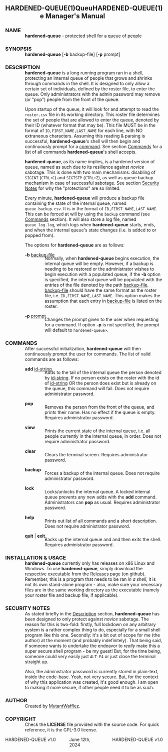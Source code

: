<h2>
    <div style="float: left">HARDENED-QUEUE(1)</div>
    <div style="float: right">HARDENED-QUEUE(1)</div>
    <div style="margin: 0 auto; width: 282px;">Queue Manager's Manual</div>
</h2>

<div>
    <h3 style="margin-bottom: -15px !important; padding-bottom: 0px !important;">NAME</h3>
    <p style="margin-left: 63px; margin-top"><b>hardened-queue</b> - protected shell for a queue of people</p>
</div>

<div>
    <h3 style="margin-bottom: -15px !important; padding-bottom: 0px !important;">SYNOPSIS</h3>
    <p style="margin-left: 63px; margin-top"><b>hardened-queue</b> [<b>-b</b> backup-file] [<b>-p</b> prompt]</p>
</div>

<div>
    <h3 style="margin-bottom: -15px !important; padding-bottom: 0px !important;">DESCRIPTION</h3>
    <div style="margin-left: 63px;">
        <p>
        <b>hardened-queue</b> is a long running program ran in a shell, protecting an internal queue of people that grows and shrinks
        through commands in the shell. It is designed to only allow a certain set of individuals, defined by the roster file, 
        to enter the queue. Only administrators with the admin password may remove (or "pop") people from the front of the queue.
        </p>
        <p>
        Upon startup of the queue, it will look for and attempt to read the <code>roster.csv</code> file in its working directory.
        This roster file determines the set of people that are allowed to enter the queue, denoted by their ID (whatever format that 
        may be). This file MUST be in the format of <code>ID,FIRST_NAME,LAST_NAME</code> for each line, with NO extraneous 
        characters. Assuming this reading & parsing is successful, <b>hardened-queue</b>'s shell will then begin and 
        continuously prompt for a <u>command</u>. See section <u>Commands</u> for a list of all commands <b>hardened-queue</b>'s 
        shell accepts.
        </p>
        <p>
        <b>hardened-queue</b>, as its name implies, is a hardened version of queue, named as such due to its resilience against
        <em>novice</em> sabotage. This is done with two main mechanisms: disabling of <code>SIGINT</code> (<code>CTRL+C</code>)
        and <code>SIGTSTP</code> (<code>CTRL+Z</code>), as well as queue backup mechanism in case of successful sabotage. See
        section <u>Security Notes</u> for why the "protections" are so limited.
        </p>
        <p>
        Every minute, <b>hardened-queue</b> will produce a backup file containing the state of the internal queue, named
        <code>queue_backup.csv</code>. It is in the format of <code>ID,FIRST_NAME,LAST_NAME</code>. This can be forced
        at will by using the <code>backup</code> command (see <u>Commands</u> section). It will also store a log file, named
        <code>queue_log.log</code>, which logs when <b>hardened-queue</b> starts, ends, and when the internal queue's
        state changes (i.e. is added to or popped from).
        </p>
    </div>
    <div style="margin-left: 63px;">
        <p>
        The options for <b>hardened-queue</b> are as follows:
        </p>
        <div>
            <p style="margin-bottom: -20px !important; padding-bottom: 0px !important;">
            <b>-b</b> <u>backup-file</u>
            </p>
            <p style="margin-left: 63px;">
            Normally, when <b>hardened-queue</b> begins execution, the internal queue will be empty. However, if a backup
            is needing to be restored or the administrator wishes to begin execution with a populated queue, if the <b>-b</b>
            option is specified, the internal queue will be populated with the entries of the file denoted by the path
            <u>backup-file</u>. <u>backup-file</u> should have the same format as the roster file, i.e. 
            <code>ID,FIRST_NAME,LAST_NAME</code>. This option makes the assumption that each entry in <u>backup-file</u>
            is listed on the roster.
            </p>
        </div>
        <div>
            <p style="margin-bottom: -20px !important; padding-bottom: 0px !important;">
            <b>-p</b> <u>prompt</u>
            </p>
            <p style="margin-left: 63px;">
            Changes the prompt given to the user when requesting for a command. If option <b>-p</b> is not specified, the
            prompt will default to <code>hardened-queue></code>.
            </p>
        </div>
    </div>
</div>

<div>
    <h3 style="margin-bottom: -15px !important; padding-bottom: 0px !important;">COMMANDS</h3>
    <div style="margin-left: 63px;">
        <p>
        After successful initialization, <b>hardened-queue</b> will then continuously prompt the user for commands.
        The list of valid commands are as follows:
        </p>
        <div>
            <p style="margin-bottom: -20px !important; padding-bottom: 0px !important;">
            <b>add</b> <u>id-string</u>
            </p>
            <p style="margin-left: 63px;">
            Adds to the tail of the internal queue the person denoted by <u>id-string</u>. If no person exists on the roster with 
            the id of <u>id-string</u> OR the person does exist but is already on the queue, this command will fail. Does
            not require administrator password.
            </p>
        </div>
        <div>
            <p style="margin-bottom: -20px !important; padding-bottom: 0px !important;">
            <b>pop</b>
            </p>
            <p style="margin-left: 63px;">
            Removes the person from the front of the queue, and prints their name. Has no effect if the queue is empty.
            Requires administrator password.
            </p>
        </div>
        <div>
            <p style="margin-bottom: -20px !important; padding-bottom: 0px !important;">
            <b>view</b>
            </p>
            <p style="margin-left: 63px;">
            Prints the current state of the internal queue, i.e. all people currently in the internal queue, in order. 
            Does not require administrator password.
            </p>
        </div>
        <div>
            <p style="margin-bottom: -20px !important; padding-bottom: 0px !important;">
            <b>clear</b>
            </p>
            <p style="margin-left: 63px;">
            Clears the terminal screen. Requires administrator password.
            </p>
        </div>
        <div>
            <p style="margin-bottom: -20px !important; padding-bottom: 0px !important;">
            <b>backup</b>
            </p>
            <p style="margin-left: 63px;">
            Forces a backup of the internal queue. Does not require administrator password.
            </p>
        </div>
        <div>
            <p style="margin-bottom: -20px !important; padding-bottom: 0px !important;">
            <b>lock</b>
            </p>
            <p style="margin-left: 63px;">
            Locks/unlocks the internal queue. A locked internal queue prevents any new adds with the <b>add</b> command. 
            Administrators can <b>pop</b> as usual. Requires administrator password.
            </p>
        </div>
        <div>
            <p style="margin-bottom: -20px !important; padding-bottom: 0px !important;">
            <b>help</b>
            </p>
            <p style="margin-left: 63px;">
            Prints out list of all commands and a short description. Does not require administrator password.
            </p>
        </div>
        <div>
            <p style="margin-bottom: -20px !important; padding-bottom: 0px !important;">
            <b>quit</b> | <b>exit</b>
            </p>
            <p style="margin-left: 63px;">
            Backs up the internal queue and and then exits the shell. Requires administrator password.
            </p>
        </div>
    </div>
</div>

<div>
    <h3 style="margin-bottom: -15px !important; padding-bottom: 0px !important;">INSTALLATION & USAGE</h3>
    <div style="margin-left: 63px;">
        <p>
        <b>hardened-queue</b> currently only has releases on x86 Linux and Windows. To use <b>hardened-queue</b>, simply
        download the respective executable from the <u>Releases</u> page (on github). Remember, this is a program that needs
        to be ran <em>in a shell</em>, it is not its own stand-alone program - also, make sure your necessary files are in 
        the same working directory as the executable (namely your roster file and backup file, if applicable).
        </p>
    </div>
</div>

<div>
    <h3 style="margin-bottom: -15px !important; padding-bottom: 0px !important;">SECURITY NOTES</h3>
    <div style="margin-left: 63px;">
        <p>
        As stated briefly in the <u>Description</u> section, <b>hardened-queue</b> has been designed to only protect
        against <em>novice</em> sabotage. The reason for this is two-fold: firstly, full lockdown on any arbitrary system
        is a rather complex thing to do, especially for a small shell program like this one. Secondly: it's a bit out of
        scope for me (the author) at the moment (and probably indefinitely). That being said, if someone wants to undertake
        the endeavor to <em>really</em> make this a super secure shell program - be my guest! But, for the time being, someone
        could very easily just <code>ALT-F4</code> or just close the terminal straight up.
        </p>
        <p>
        Also, the administrator password is currently stored in plain-text, inside the code-base. Yeah, not very secure.
        But, for the context of why this application was created, it's good enough. I am open to making it more secure, 
        if other people need it to be as such.
        </p>
    </div>
</div>

<div>
    <h3 style="margin-bottom: -15px !important; padding-bottom: 0px !important;">AUTHOR</h3>
    <div style="margin-left: 63px;">
        <p>
        Created by <a href="https://github.com/MutantWafflez">MutantWafflez</a>.
        </p>
    </div>
</div>

<div>
    <h3 style="margin-bottom: -15px !important; padding-bottom: 0px !important;">COPYRIGHT</h3>
    <div style="margin-left: 63px;">
        <p>
        Check the <b>LICENSE</b> file provided with the source code. For quick reference, it is the GPL-3.0 license.
        </p>
    </div>
</div>

<div>
    <div style="float: left">HARDENED-QUEUE v1.0</div>
    <div style="float: right">HARDENED-QUEUE v1.0</div>
    <div style="margin: 0 auto; width: 94px;">June 12th, 2024</div>
</div>